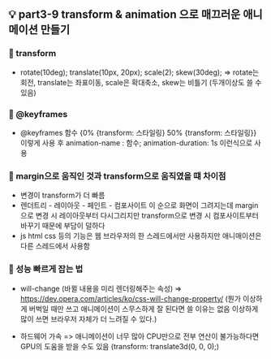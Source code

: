 ## 💡 part3-9 transform & animation 으로 매끄러운 애니메이션 만들기

### 🔹 transform

- rotate(10deg); translate(10px, 20px); scale(2); skew(30deg);
  => rotate는 회전, translate는 좌표이동, scale은 확대축소, skew는 비틀기 (두개이상도 쓸 수 있음)

### 🔹 @keyframes

- @keyframes 함수 {0% {transform: 스타일링} 50% {transform: 스타일링}} 이렇게 사용 후
  animation-name : 함수; animation-duration: 1s 이런식으로 사용

### 🔹 margin으로 움직인 것과 transform으로 움직였을 떄 차이점

- 변경이 transform가 더 빠름
- 렌더트리 - 레이아웃 - 페인트 - 컴포사이트 이 순으로 화면이 그려지는데
  margin으로 변경 시 레이아웃부터 다시그리지만 transform으로 변경 시 컴포사이트부터 바꾸기 때문에 부담이 덜하다
- js html css 등의 기능은 웹 브라우저의 한 스레드에서만 사용하지만 애니매이션은 다른 스레드에서 사용함

### 🔹 성능 빠르게 잡는 법

- will-change (바뀔 내용을 미리 렌더링해주는 속성)
  => https://dev.opera.com/articles/ko/css-will-change-property/
  (뭔가 이상하게 버벅일 때만 쓰고 애니메이션이 스무스하게 잘 된다면 쓸 이유는 없음
  이상하게 많이 쓰면 브라우저 자체가 더 느려질 수 있다.)

- 하드웨어 가속
  => 애니메이션이 너무 많아 CPU만으로 전부 연산이 불가능하다면 GPU의 도움을 받을 수도 있음
  (transform: translate3d(0, 0, 0);)
